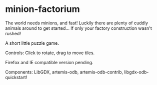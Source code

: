 # minion-factorium

The world needs minions, and fast! Luckily there are plenty of cuddly animals around to get started... If only your factory construction wasn't rushed!

A short little puzzle game.

Controls: Click to rotate, drag to move tiles.

Firefox and IE compatible version pending.

Components: LibGDX, artemis-odb, artemis-odb-contrib, libgdx-odb-quickstart!
